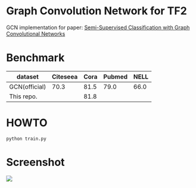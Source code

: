 # Graph Convolution Network for TF2

GCN implementation for paper: [Semi-Supervised Classification with Graph Convolutional Networks](https://arxiv.org/pdf/1609.02907.pdf)

# Benchmark

| dataset       | Citeseea | Cora | Pubmed | NELL |
|---------------|----------|------|--------|------|
| GCN(official) | 70.3     | 81.5 | 79.0   | 66.0 |
| This repo.    |          | 81.8 |        |      |

# HOWTO
```
python train.py
```

# Screenshot

![](res/scree.png)